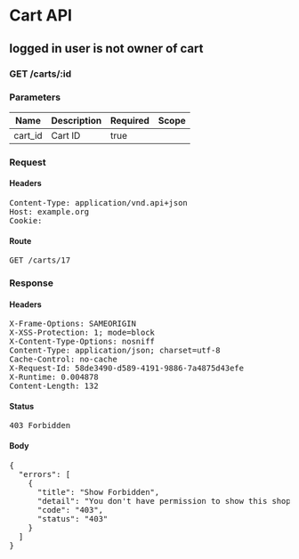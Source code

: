 # Cart API

## logged in user is not owner of cart

### GET /carts/:id

### Parameters

| Name | Description | Required | Scope |
|------|-------------|----------|-------|
| cart_id | Cart ID | true |  |

### Request

#### Headers

<pre>Content-Type: application/vnd.api+json
Host: example.org
Cookie: </pre>

#### Route

<pre>GET /carts/17</pre>

### Response

#### Headers

<pre>X-Frame-Options: SAMEORIGIN
X-XSS-Protection: 1; mode=block
X-Content-Type-Options: nosniff
Content-Type: application/json; charset=utf-8
Cache-Control: no-cache
X-Request-Id: 58de3490-d589-4191-9886-7a4875d43efe
X-Runtime: 0.004878
Content-Length: 132</pre>

#### Status

<pre>403 Forbidden</pre>

#### Body

<pre>{
  "errors": [
    {
      "title": "Show Forbidden",
      "detail": "You don't have permission to show this shopping/cart.",
      "code": "403",
      "status": "403"
    }
  ]
}</pre>
